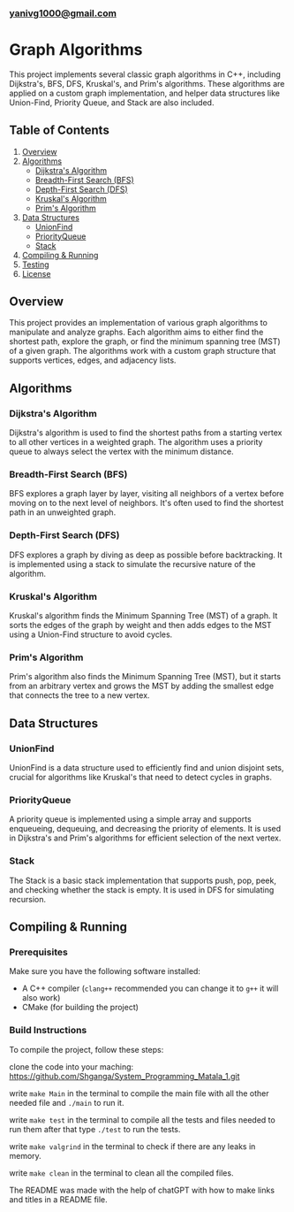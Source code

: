 ### yanivg1000@gmail.com

# Graph Algorithms

This project implements several classic graph algorithms in C++, including Dijkstra's, BFS, DFS, Kruskal's, and Prim's algorithms. These algorithms are applied on a custom graph implementation, and helper data structures like Union-Find, Priority Queue, and Stack are also included.

## Table of Contents

1. [Overview](#overview)
2. [Algorithms](#algorithms)
   - [Dijkstra's Algorithm](#dijkstras-algorithm)
   - [Breadth-First Search (BFS)](#breadth-first-search-bfs)
   - [Depth-First Search (DFS)](#depth-first-search-dfs)
   - [Kruskal's Algorithm](#kruskals-algorithm)
   - [Prim's Algorithm](#prims-algorithm)
3. [Data Structures](#data-structures)
   - [UnionFind](#unionfind)
   - [PriorityQueue](#priorityqueue)
   - [Stack](#stack)
4. [Compiling & Running](#compiling--running)
5. [Testing](#testing)
6. [License](#license)

## Overview

This project provides an implementation of various graph algorithms to manipulate and analyze graphs. Each algorithm aims to either find the shortest path, explore the graph, or find the minimum spanning tree (MST) of a given graph. The algorithms work with a custom graph structure that supports vertices, edges, and adjacency lists.

## Algorithms

### Dijkstra's Algorithm

Dijkstra's algorithm is used to find the shortest paths from a starting vertex to all other vertices in a weighted graph. The algorithm uses a priority queue to always select the vertex with the minimum distance.

### Breadth-First Search (BFS)

BFS explores a graph layer by layer, visiting all neighbors of a vertex before moving on to the next level of neighbors. It's often used to find the shortest path in an unweighted graph.

### Depth-First Search (DFS)

DFS explores a graph by diving as deep as possible before backtracking. It is implemented using a stack to simulate the recursive nature of the algorithm.

### Kruskal's Algorithm

Kruskal's algorithm finds the Minimum Spanning Tree (MST) of a graph. It sorts the edges of the graph by weight and then adds edges to the MST using a Union-Find structure to avoid cycles.

### Prim's Algorithm

Prim's algorithm also finds the Minimum Spanning Tree (MST), but it starts from an arbitrary vertex and grows the MST by adding the smallest edge that connects the tree to a new vertex.

## Data Structures

### UnionFind

UnionFind is a data structure used to efficiently find and union disjoint sets, crucial for algorithms like Kruskal's that need to detect cycles in graphs.

### PriorityQueue

A priority queue is implemented using a simple array and supports enqueueing, dequeuing, and decreasing the priority of elements. It is used in Dijkstra's and Prim's algorithms for efficient selection of the next vertex.

### Stack

The Stack is a basic stack implementation that supports push, pop, peek, and checking whether the stack is empty. It is used in DFS for simulating recursion.

## Compiling & Running

### Prerequisites

Make sure you have the following software installed:

- A C++ compiler (`clang++` recommended you can change it to `g++` it will also work)
- CMake (for building the project)

### Build Instructions

To compile the project, follow these steps:

clone the code into your maching: https://github.com/Shganga/System_Programming_Matala_1.git

write `make Main` in the terminal to compile the main file with all the other needed file and `./main` to run it.

write `make test` in the terminal to compile all the tests and files needed to run them after that type `./test` to run the tests.

write `make valgrind` in the terminal to check if there are any leaks in memory.

write `make clean` in the terminal to clean all the compiled files.


The README was made with the help of chatGPT with how to make links and titles in a README file.